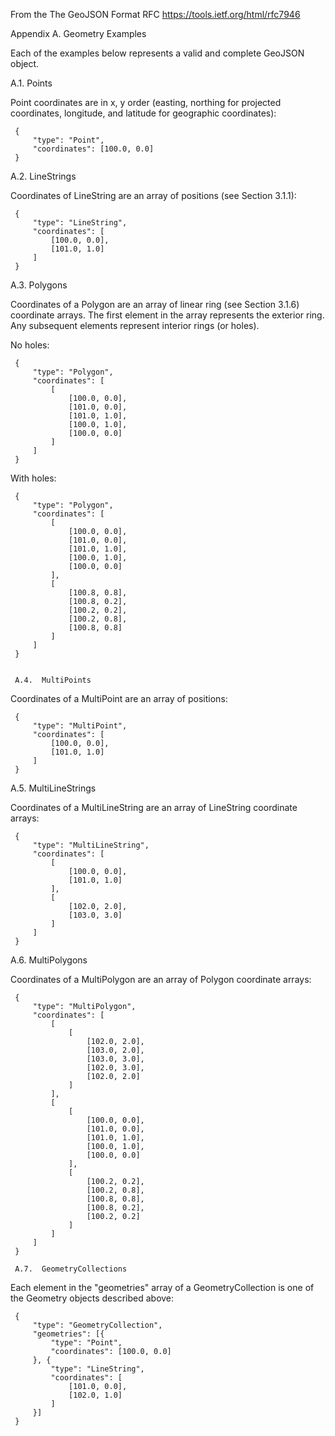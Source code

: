 From the The GeoJSON Format RFC https://tools.ietf.org/html/rfc7946

Appendix A.  Geometry Examples

   Each of the examples below represents a valid and complete GeoJSON
   object.

A.1.  Points

   Point coordinates are in x, y order (easting, northing for projected
   coordinates, longitude, and latitude for geographic coordinates):

     {
         "type": "Point",
         "coordinates": [100.0, 0.0]
     }

A.2.  LineStrings

   Coordinates of LineString are an array of positions (see
   Section 3.1.1):

     {
         "type": "LineString",
         "coordinates": [
             [100.0, 0.0],
             [101.0, 1.0]
         ]
     }
     

A.3.  Polygons

   Coordinates of a Polygon are an array of linear ring (see
   Section 3.1.6) coordinate arrays.  The first element in the array
   represents the exterior ring.  Any subsequent elements represent
   interior rings (or holes).

   No holes:

     {
         "type": "Polygon",
         "coordinates": [
             [
                 [100.0, 0.0],
                 [101.0, 0.0],
                 [101.0, 1.0],
                 [100.0, 1.0],
                 [100.0, 0.0]
             ]
         ]
     }

   With holes:

     {
         "type": "Polygon",
         "coordinates": [
             [
                 [100.0, 0.0],
                 [101.0, 0.0],
                 [101.0, 1.0],
                 [100.0, 1.0],
                 [100.0, 0.0]
             ],
             [
                 [100.8, 0.8],
                 [100.8, 0.2],
                 [100.2, 0.2],
                 [100.2, 0.8],
                 [100.8, 0.8]
             ]
         ]
     }
     
     
     A.4.  MultiPoints

   Coordinates of a MultiPoint are an array of positions:

     {
         "type": "MultiPoint",
         "coordinates": [
             [100.0, 0.0],
             [101.0, 1.0]
         ]
     }

A.5.  MultiLineStrings

   Coordinates of a MultiLineString are an array of LineString
   coordinate arrays:

     {
         "type": "MultiLineString",
         "coordinates": [
             [
                 [100.0, 0.0],
                 [101.0, 1.0]
             ],
             [
                 [102.0, 2.0],
                 [103.0, 3.0]
             ]
         ]
     }
     
A.6.  MultiPolygons

   Coordinates of a MultiPolygon are an array of Polygon coordinate
   arrays:

     {
         "type": "MultiPolygon",
         "coordinates": [
             [
                 [
                     [102.0, 2.0],
                     [103.0, 2.0],
                     [103.0, 3.0],
                     [102.0, 3.0],
                     [102.0, 2.0]
                 ]
             ],
             [
                 [
                     [100.0, 0.0],
                     [101.0, 0.0],
                     [101.0, 1.0],
                     [100.0, 1.0],
                     [100.0, 0.0]
                 ],
                 [
                     [100.2, 0.2],
                     [100.2, 0.8],
                     [100.8, 0.8],
                     [100.8, 0.2],
                     [100.2, 0.2]
                 ]
             ]
         ]
     }
     
     A.7.  GeometryCollections

   Each element in the "geometries" array of a GeometryCollection is one
   of the Geometry objects described above:

     {
         "type": "GeometryCollection",
         "geometries": [{
             "type": "Point",
             "coordinates": [100.0, 0.0]
         }, {
             "type": "LineString",
             "coordinates": [
                 [101.0, 0.0],
                 [102.0, 1.0]
             ]
         }]
     }
     
